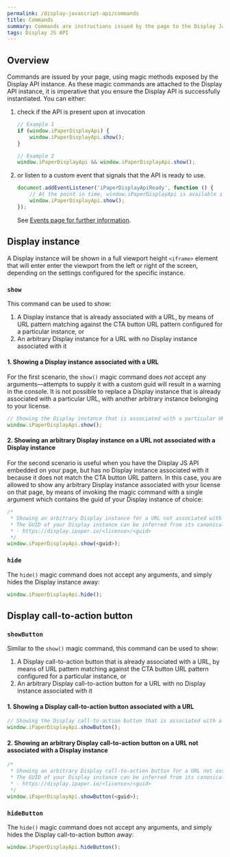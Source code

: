 ```yaml
---
permalink: /display-javascript-api/commands
title: Commands
summary: Commands are instructions issued by the page to the Display JavaScript API. Commands can be invoked by calling magic methods, which can be accessed directly from the API instance.
tags: Display JS API
---
```


## Overview

Commands are issued by your page, using magic methods exposed by the Display API instance. As these magic commands are attached to the Display API instance, it is imperative that you ensure the Display API is successfully instantiated. You can either:

1. check if the API is present upon at invocation

    ```js
    // Example 1
    if (window.iPaperDisplayApi) {
        window.iPaperDisplayApi.show();
    }

    // Example 2
    window.iPaperDisplayApi && window.iPaperDisplayApi.show();
    ```

2. or listen to a custom event that signals that the API is ready to use.

    ```js
    document.addEventListener('iPaperDisplayApiReady', function () {
        // At the point in time, window.iPaperDisplayApi is available in the global scope
        window.iPaperDisplayApi.show();
    });
    ```

     See [Events page for further information](/display-javascript-api/events).

## Display instance

A Display instance will be shown in a full viewport height `<iframe>` element that will enter enter the viewport from the left or right of the screen, depending on the settings configured for the specific instance.

### `show`

This command can be used to show:

1. A Display instance that is already associated with a URL, by means of URL pattern matching against the CTA button URL pattern configured for a particular instance, or
2. An arbitrary Display instance for a URL with no Display instance associated with it

#### 1. Showing a Display instance associated with a URL
For the first scenario, the `show()` magic command does *not* accept any arguments&mdash;attempts to supply it with a custom guid will result in a warning in the console. It is not possible to replace a Display instance that is already associated with a particular URL, with another arbitrary instance belonging to your license.

```js
// Showing the Display instance that is associated with a particular URL
window.iPaperDisplayApi.show();
```

#### 2. Showing an arbitrary Display instance on a URL not associated with a Display instance

For the second scenario is useful when you have the Display JS API embedded on your page, but has no Display instance associated with it because it does not match the CTA button URL pattern. In this case, you are allowed to show any arbitrary Display instance associated with your license on that page, by means of invoking the magic command with a single argument which contains the guid of your Display instance of choice:

```js
/*
 * Showing an arbitrary Display instance for a URL not associated with any Display instances
 * The GUID of your Display instance can be inferred from its canonical URL in the following format:
 * - https://display.ipaper.io/<license>/<guid>
 */
window.iPaperDisplayApi.show(<guid>);
```

### `hide`

The `hide()` magic command does not accept any arguments, and simply hides the Display instance away:

```js
window.iPaperDisplayApi.hide();
```

## Display call-to-action button

### `showButton`

Similar to the `show()` magic command, this command can be used to show:

1. A Display call-to-action button that is already associated with a URL, by means of URL pattern matching against the CTA button URL pattern configured for a particular instance, or
2. An arbitrary Display call-to-action button for a URL with no Display instance associated with it

#### 1. Showing a Display call-to-action button associated with a URL

```js
// Showing the Display call-to-action button that is associated with a particular URL
window.iPaperDisplayApi.showButton();
```

#### 2. Showing an arbitrary Display call-to-action button on a URL not associated with a Display instance

```js
/*
 * Showing an arbitrary Display call-to-action button for a URL not associated with any Display instances
 * The GUID of your Display instance can be inferred from its canonical URL in the following format:
 * - https://display.ipaper.io/<license>/<guid>
 */
window.iPaperDisplayApi.showButton(<guid>);
```

### `hideButton`

The `hide()` magic command does not accept any arguments, and simply hides the Display call-to-action button away:

```js
window.iPaperDisplayApi.hideButton();
```
